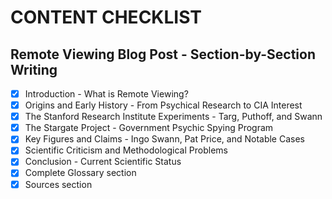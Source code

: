 # CONTENT CHECKLIST

## Remote Viewing Blog Post - Section-by-Section Writing

- [x] Introduction - What is Remote Viewing?
- [x] Origins and Early History - From Psychical Research to CIA Interest
- [x] The Stanford Research Institute Experiments - Targ, Puthoff, and Swann
- [x] The Stargate Project - Government Psychic Spying Program
- [x] Key Figures and Claims - Ingo Swann, Pat Price, and Notable Cases
- [x] Scientific Criticism and Methodological Problems
- [x] Conclusion - Current Scientific Status
- [x] Complete Glossary section
- [x] Sources section 